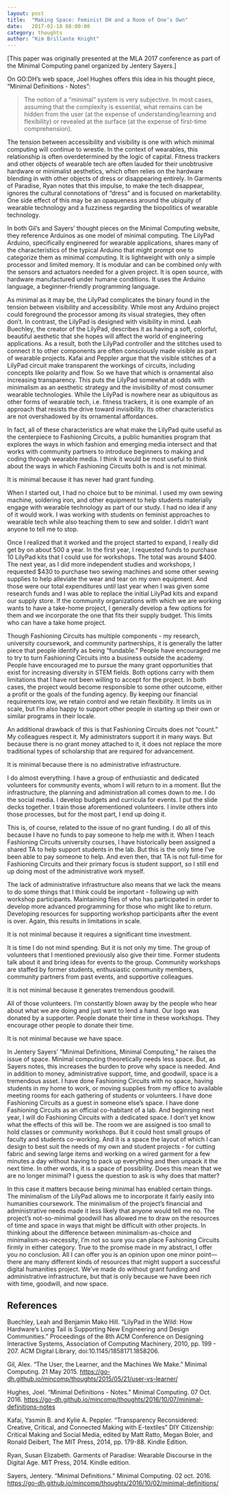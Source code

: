 ```yaml
---
layout: post
title:  "Making Space: Feminist DH and a Room of One’s Own"
date:   2017-02-18 08:00:00
category: thoughts
author: "Kim Brillante Knight"
---
```


[This paper was originally presented at the MLA 2017 conference as part of the Minimal Computing panel organized by Jentery Sayers.]

On GO:DH’s web space, Joel Hughes offers this idea in his thought piece, “Minimal Definitions - Notes”: 

> The notion of a “minimal” system is very subjective. In most cases, assuming that the complexity is essential, what remains can be hidden from the user (at the expense of understanding/learning and flexibility) or revealed at the surface (at the expense of first-time comprehension).

The tension between accessibility and visibility is one with which minimal computing will continue to wrestle. In the context of wearables, this relationship is often overdetermined by the logic of capital. Fitness trackers and other objects of wearable tech are often lauded for their unobtrusive hardware or minimalist aesthetics, which often relies on the hardware blending in with other objects of dress or disappearing entirely. In Garments of Paradise, Ryan notes that this impulse, to make the tech disappear, ignores the cultural connotations of “dress” and is focused on marketability. One side effect of this may be an opaqueness around the ubiquity of wearable technology and a fuzziness regarding the biopolitics of wearable technology.

In both Gil’s and Sayers’ thought pieces on the Minimal Computing website, they reference Arduinos as one model of minimal computing. The LilyPad Arduino, specifically engineered for wearable applications, shares many of the characteristics of the typical Arduino that might prompt one to categorize them as minimal computing. It is lightweight with only a simple processor and limited memory. It is modular and can be combined only with the sensors and actuators needed for a given project. It is open source, with hardware manufactured under humane conditions. It uses the Arduino language, a beginner-friendly programming language. 
    
As minimal as it may be, the LilyPad complicates the binary found in the tension between visibility and accessibility. While most any Arduino project could foreground the processor among its visual strategies, they often don’t. In contrast, the LilyPad is designed with visibility in mind. Leah Buechley, the creator of the LilyPad, describes it as having a soft, colorful, beautiful aesthetic that she hopes will affect the world of engineering applications.  As a result, both the LilyPad controller and the stitches used to connect it to other components are often consciously made visible as part of wearable projects. Kafai and Peppler argue that the visible stitches of a LilyPad circuit make transparent the workings of circuits, including concepts like polarity and flow. So we have that which is ornamental also increasing transparency. This puts the LilyPad somewhat at odds with minimalism as an aesthetic strategy and the invisibility of most consumer wearable technologies.   While the LilyPad is nowhere near as ubiquitous as other forms of wearable tech, i.e. fitness trackers, it is one example of an approach that resists the drive toward invisibility. Its other characteristics are not overshadowed by its ornamental affordances. 
    
In fact, all of these characteristics are what make the LilyPad quite useful as the centerpiece to Fashioning Circuits, a public humanities program that explores the ways in which fashion and emerging media intersect and that works with community partners to introduce beginners to making and coding through wearable media. I think it would be most useful to think about the ways in which Fashioning Circuits both is and is not minimal.
    
It is minimal because it has never had grant funding.

When I started out, I had no choice but to be minimal. I used my own sewing machine, soldering iron, and other equipment to help students materially engage with wearable technology as part of our study. I had no idea if any of it would work. I was working with students on feminist approaches to wearable tech while also teaching them to sew and solder. I didn’t want anyone to tell me to stop. 
    
Once I realized that it worked and the project started to expand, I really did get by on about 500 a year. In the first year, I requested funds to purchase 10 LilyPad kits that I could use for workshops. The total was around $400. The next year, as I did more independent studies and workshops, I requested $430 to purchase two sewing machines and some other sewing supplies to help alleviate the wear and tear on my own equipment. And those were our total expenditures until last year when I was given some research funds and I was able to replace the initial LilyPad kits and expand our supply store. If the community organizations with which we are working wants to have a take-home project, I generally develop a few options for them and we incorporate the one that fits their supply budget. This limits who can have a take home project. 
    
Though Fashioning Circuits has multiple components - my research, university coursework, and community partnerships, it is generally the latter piece that people identify as being “fundable.” People have encouraged me to try to turn Fashioning Circuits into a business outside the academy. People have encouraged me to pursue the many grant opportunities that exist for increasing diversity in STEM fields. Both options carry with them limitations that I have not been willing to accept for the project. In both cases, the project would become responsible to some other outcome, either a profit or the goals of the funding agency. By keeping our financial requirements low, we retain control and we retain flexibility. It limits us in scale, but I’m also happy to support other people in starting up their own or similar programs in their locale.
    
An additional drawback of this is that Fashioning Circuits does not “count.” My colleagues respect it. My administrators support it in many ways. But because there is no grant money attached to it, it does not replace the more traditional types of scholarship that are required for advancement.
    
It is minimal because there is no administrative infrastructure.

I do almost everything. I have a group of enthusiastic and dedicated volunteers for community events, whom I will return to in a moment. But the infrastructure, the planning and administration all comes down to me. I do the social media. I develop budgets and curricula for events. I put the slide decks together. I train those aforementioned volunteers. I invite others into those processes, but for the most part, I end up doing it. 
    
This is, of course, related to the issue of no grant funding. I do all of this because I have no funds to pay someone to help me with it. When I teach Fashioning Circuits university courses, I have historically been assigned a shared TA to help support students in the lab. But this is the only time I’ve been able to pay someone to help. And even then, that TA is not full-time for Fashioning Circuits and their primary focus is student support, so I still end up doing most of the administrative work myself. 
    
The lack of administrative infrastructure also means that we lack the means to do some things that I think could be important - following up with workshop participants. Maintaining files of who has participated in order to develop more advanced programming for those who might like to return. Developing resources for supporting workshop participants after the event is over. Again, this results in limitations in scale. 
    
It is not minimal because it requires a significant time investment. 
    
It is time I do not mind spending. But it is not only my time. The group of volunteers that I mentioned previously also give their time. Former students talk about it and bring ideas for events to the group. Community workshops are staffed by former students, enthusiastic community members, community partners from past events, and supportive colleagues. 
    
It is not minimal because it generates tremendous goodwill. 
    
All of those volunteers. I’m constantly blown away by the people who hear about what we are doing and just want to lend a hand. Our logo was donated by a supporter. People donate their time in these workshops. They encourage other people to donate their time. 
    
It is not minimal because we have space. 
    
In Jentery Sayers’ “Minimal Definitions, Minimal Computing,” he raises the issue of space. Minimal computing theoretically needs less space. But, as Sayers notes, this increases the burden to prove why space is needed. And in addition to money, administrative support, time, and goodwill, space is a tremendous asset. I have done Fashioning Circuits with no space, having students in my home to work, or moving supplies from my office to available meeting rooms for each gathering of students or volunteers. I have done Fashioning Circuits as a guest in someone else’s space. I have done Fashioning Circuits as an official co-habitant of a lab. And beginning next year, I will do Fashioning Circuits with a dedicated space. I don’t yet know what the effects of this will be. The room we are assigned is too small to hold classes or community workshops. But it could host small groups of faculty and students co-working. And it is a space the layout of which I can design to best suit the needs of my own and student projects - for cutting fabric and sewing large items and working on a wired garment for a few minutes a day without having to pack up everything and then unpack it the next time. In other words, it is a space of possibility. Does this mean that we are no longer minimal? I guess the question to ask is why does that matter? 
    
In this case it matters because being minimal has enabled certain things. The minimalism of the LilyPad allows me to incorporate it fairly easily into humanities coursework. The minimalism of the project’s financial and administrative needs made it less likely that anyone would tell me no. The project’s not-so-minimal goodwill has allowed me to draw on the resources of time and space in ways that might be difficult with other projects. In thinking about the difference between minimalism-as-choice and minimalism-as-necessity, I’m not so sure you can place Fashioning Circuits firmly in either category. True to the promise made in my abstract, I offer you no conclusion. All I can offer you is an opinion upon one minor point— there are many different kinds of resources that might support a successful digital humanities project. We’ve made do without grant funding and administrative infrastructure, but that is only because we have been rich with time, goodwill, and now space. 

## References

Buechley, Leah and Benjamin Mako Hill. “LilyPad in the Wild: How Hardware’s Long Tail is Supporting New Engineering and Design Communities.” Proceedings of the 8th ACM Conference on Designing Interactive Systems, Association of Computing Machinery, 2010, pp. 199 - 207. ACM Digital Library, doi:10.1145/1858171.1858206.

Gil, Alex. “The User, the Learner, and the Machines We Make.” Minimal Computing.  21 May 2015. https://go-dh.github.io/mincomp/thoughts/2015/05/21/user-vs-learner/

Hughes, Joel. “Minimal Definitions - Notes.” Minimal Computing. 07 Oct. 2016. https://go-dh.github.io/mincomp/thoughts/2016/10/07/minimal-definitions-notes

Kafai, Yasmin B. and Kylie A. Peppler. “Transparency Reconsidered: Creative, Critical, and Connected Making with E-textiles” DIY Citizenship: Critical Making and Social Media, edited by Matt Ratto, Megan Boler, and Ronald Deibert, The MIT Press, 2014, pp. 179-88. Kindle Edition.

Ryan, Susan Elizabeth. Garments of Paradise: Wearable Discourse in the Digital Age. MIT Press, 2014. Kindle edition.   

Sayers, Jentery. “Minimal Definitions.” Minimal Computing. 02 oct. 2016. https://go-dh.github.io/mincomp/thoughts/2016/10/02/minimal-definitions/
